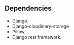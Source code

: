 ## Dependencies

<ul>
<li>Django.</li>
<li>Django-cloudinary-storage</li>
<li>Pillow.</li>
<li>Django rest framework.</li>
</ul>
